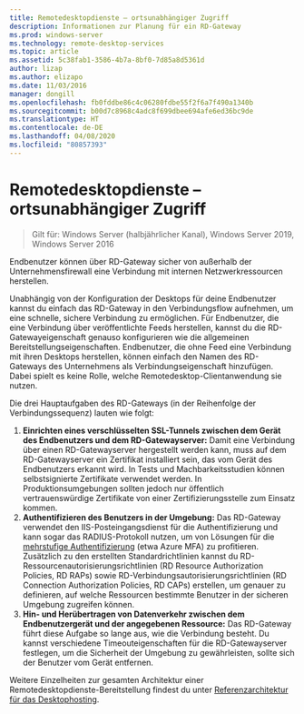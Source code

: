 ```yaml
---
title: Remotedesktopdienste – ortsunabhängiger Zugriff
description: Informationen zur Planung für ein RD-Gateway
ms.prod: windows-server
ms.technology: remote-desktop-services
ms.topic: article
ms.assetid: 5c38fab1-3586-4b7a-8bf0-7d85a8d5361d
author: lizap
ms.author: elizapo
ms.date: 11/03/2016
manager: dongill
ms.openlocfilehash: fb0fddbe86c4c06280fdbe55f2f6a7f490a1340b
ms.sourcegitcommit: b00d7c8968c4adc8f699dbee694afe6ed36bc9de
ms.translationtype: HT
ms.contentlocale: de-DE
ms.lasthandoff: 04/08/2020
ms.locfileid: "80857393"
---
```

# <a name="remote-desktop-services---access-from-anywhere"></a>Remotedesktopdienste – ortsunabhängiger Zugriff

>Gilt für: Windows Server (halbjährlicher Kanal), Windows Server 2019, Windows Server 2016

Endbenutzer können über RD-Gateway sicher von außerhalb der Unternehmensfirewall eine Verbindung mit internen Netzwerkressourcen herstellen.

Unabhängig von der Konfiguration der Desktops für deine Endbenutzer kannst du einfach das RD-Gateway in den Verbindungsflow aufnehmen, um eine schnelle, sichere Verbindung zu ermöglichen. Für Endbenutzer, die eine Verbindung über veröffentlichte Feeds herstellen, kannst du die RD-Gatewayeigenschaft genauso konfigurieren wie die allgemeinen Bereitstellungseigenschaften. Endbenutzer, die ohne Feed eine Verbindung mit ihren Desktops herstellen, können einfach den Namen des RD-Gateways des Unternehmens als Verbindungseigenschaft hinzufügen. Dabei spielt es keine Rolle, welche Remotedesktop-Clientanwendung sie nutzen.

Die drei Hauptaufgaben des RD-Gateways (in der Reihenfolge der Verbindungssequenz) lauten wie folgt:
1. **Einrichten eines verschlüsselten SSL-Tunnels zwischen dem Gerät des Endbenutzers und dem RD-Gatewayserver:** Damit eine Verbindung über einen RD-Gatewayserver hergestellt werden kann, muss auf dem RD-Gatewayserver ein Zertifikat installiert sein, das vom Gerät des Endbenutzers erkannt wird. In Tests und Machbarkeitsstudien können selbstsignierte Zertifikate verwendet werden. In Produktionsumgebungen sollten jedoch nur öffentlich vertrauenswürdige Zertifikate von einer Zertifizierungsstelle zum Einsatz kommen.
2. **Authentifizieren des Benutzers in der Umgebung:** Das RD-Gateway verwendet den IIS-Posteingangsdienst für die Authentifizierung und kann sogar das RADIUS-Protokoll nutzen, um von Lösungen für die [mehrstufige Authentifizierung](rds-plan-mfa.md) (etwa Azure MFA) zu profitieren. Zusätzlich zu den erstellten Standardrichtlinien kannst du RD-Ressourcenautorisierungsrichtlinien (RD Resource Authorization Policies, RD RAPs) sowie RD-Verbindungsautorisierungsrichtlinien (RD Connection Authorization Policies, RD CAPs) erstellen, um genauer zu definieren, auf welche Ressourcen bestimmte Benutzer in der sicheren Umgebung zugreifen können.
3. **Hin- und Herübertragen von Datenverkehr zwischen dem Endbenutzergerät und der angegebenen Ressource:** Das RD-Gateway führt diese Aufgabe so lange aus, wie die Verbindung besteht. Du kannst verschiedene Timeouteigenschaften für die RD-Gatewayserver festlegen, um die Sicherheit der Umgebung zu gewährleisten, sollte sich der Benutzer vom Gerät entfernen.

Weitere Einzelheiten zur gesamten Architektur einer Remotedesktopdienste-Bereitstellung findest du unter [Referenzarchitektur für das Desktophosting](desktop-hosting-reference-architecture.md).
